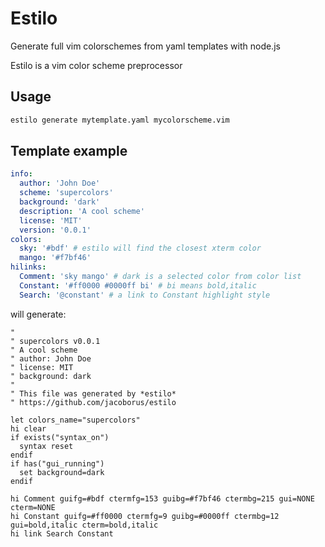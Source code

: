Estilo
======

Generate full vim colorschemes from yaml templates with node.js

Estilo is a vim color scheme preprocessor

## Usage

```sh
estilo generate mytemplate.yaml mycolorscheme.vim
```

## Template example

```yaml
info:
  author: 'John Doe'
  scheme: 'supercolors'
  background: 'dark'
  description: 'A cool scheme'
  license: 'MIT'
  version: '0.0.1'
colors:
  sky: '#bdf' # estilo will find the closest xterm color
  mango: '#f7bf46'
hilinks:
  Comment: 'sky mango' # dark is a selected color from color list
  Constant: '#ff0000 #0000ff bi' # bi means bold,italic
  Search: '@constant' # a link to Constant highlight style
```

will generate:

```vim
"
" supercolors v0.0.1
" A cool scheme
" author: John Doe
" license: MIT
" background: dark
"
" This file was generated by *estilo*
" https://github.com/jacoborus/estilo

let colors_name="supercolors"
hi clear
if exists("syntax_on")
  syntax reset
endif
if has("gui_running")
  set background=dark
endif

hi Comment guifg=#bdf ctermfg=153 guibg=#f7bf46 ctermbg=215 gui=NONE cterm=NONE
hi Constant guifg=#ff0000 ctermfg=9 guibg=#0000ff ctermbg=12 gui=bold,italic cterm=bold,italic
hi link Search Constant
```
